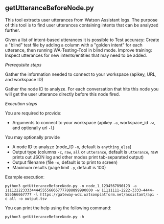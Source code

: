 ## getUtteranceBeforeNode.py
This tool extracts user utterances from Watson Assistant logs.
The purpose of this tool is to find user utterances containing intents that can be analyzed further.

Given a list of intent-based utterances it is possible to
Test accuracy: Create a "blind" test file by adding a column with a "golden intent" for each utterance, then running WA-Testing-Tool in blind mode.
Improve training: Inspect utterances for new intents/entities that may need to be added.

*Prerequisite steps*

Gather the information needed to connect to your workspace (apikey, URL, and workspace ID)

Gather the node ID to analyze.  For each conversation that hits this node you will get the user utterance directly before this node fired.

*Execution steps*

You are required to provide:
* Arguments to connect to your workspace (apikey `-a`, workspace_id `-w`, and optionally url `-l`)

You may optionally provide
* A node ID to analyze (node_ID `-n`, default is `anything_else`)
* Output type (columns `-c`, `raw`, `all` or `utterance`, default is `utterance`, raw prints out JSON log and other modes print tab-separated output)
* Output filename (file `-o`, default is to print to screen)
* Maximum results (page limit `-p`, default is 100)

Example execution:

```
python3 getUtteranceBeforeNode.py -n node_1_1234567890123 -a 1111222233334444555566667777888899990000 -w 11111111-2222-3333-4444-555566667777 -l https://gateway-wdc.watsonplatform.net/assistant/api -c all -o output.tsv
```

You can print the help using the following command:

```
python3 getUtteranceBeforeNode.py -h
```

